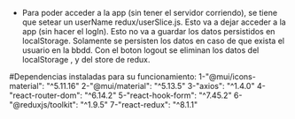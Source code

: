 - Para poder acceder a la app (sin tener el servidor corriendo), se tiene que setear un userName redux/userSlice.js. Esto va a dejar acceder a la app (sin hacer el logIn). Esto no va a guardar los datos persistidos en localStorage. Solamente se persisten los datos en caso de que exista el usuario en la bbdd. 
Con el boton logout se eliminan los datos del localStorage , y del store de redux. 

#Dependencias instaladas para su funcionamiento:
1-"@mui/icons-material": "^5.11.16"
2-"@mui/material": "^5.13.5"
3-"axios": "^1.4.0"
4-"react-router-dom": "^6.14.2"
5-"react-hook-form": "^7.45.2"
6-"@reduxjs/toolkit": "^1.9.5"
7-"react-redux": "^8.1.1"
